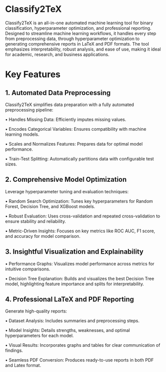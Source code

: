 # Classify2TeX

Classify2TeX is an all-in-one automated machine learning tool for binary classification, hyperparameter optimization, and professional reporting. Designed to streamline machine learning workflows, it handles every step from preprocessing data, through hyperparameter optimization to generating comprehensive reports in LaTeX and PDF formats. The tool emphasizes interpretability, robust analysis, and ease of use, making it ideal for academic, research, and business applications.

# Key Features

## 1. Automated Data Preprocessing

Classify2TeX simplifies data preparation with a fully automated preprocessing pipeline:

•	Handles Missing Data: Efficiently imputes missing values.

•	Encodes Categorical Variables: Ensures compatibility with machine learning models.

•	Scales and Normalizes Features: Prepares data for optimal model performance.

•	Train-Test Splitting: Automatically partitions data with configurable test sizes.

## 2. Comprehensive Model Optimization

Leverage hyperparameter tuning and evaluation techniques:

•	Random Search Optimization: Tunes key hyperparameters for Random Forest, Decision Tree, and XGBoost models.

•	Robust Evaluation: Uses cross-validation and repeated cross-validation to ensure stability and reliability.

•	Metric-Driven Insights: Focuses on key metrics like ROC AUC, F1 score, and accuracy for model comparison.

## 3. Insightful Visualization and Explainability

•	Performance Graphs: Visualizes model performance across metrics for intuitive comparisons.

•	Decision Tree Explanation: Builds and visualizes the best Decision Tree model, highlighting feature importance and splits for interpretability.

## 4. Professional LaTeX and PDF Reporting

Generate high-quality reports:

•	Dataset Analysis: Includes summaries and preprocessing steps.

•	Model Insights: Details strengths, weaknesses, and optimal hyperparameters for each model.

•	Visual Results: Incorporates graphs and tables for clear communication of findings.

•	Seamless PDF Conversion: Produces ready-to-use reports in both PDF and Latex format.

